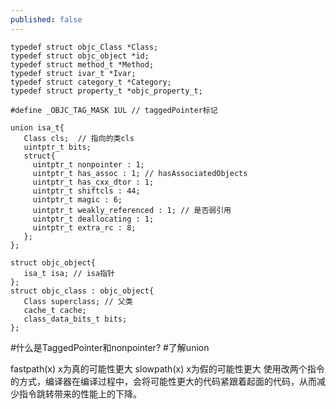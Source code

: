 ```yaml
---
published: false
---
```

```
typedef struct objc_Class *Class;
typedef struct objc_object *id;
typedef struct method_t *Method;
typedef struct ivar_t *Ivar;
typedef struct category_t *Category;
typedef struct property_t *objc_property_t;

#define _OBJC_TAG_MASK 1UL // taggedPointer标记

union isa_t{
   Class cls;  // 指向的类cls
   uintptr_t bits;
   struct{
     uintptr_t nonpointer : 1; 
     uintptr_t has_assoc : 1; // hasAssociatedObjects
     uintptr_t has_cxx_dtor : 1; 
     uintptr_t shiftcls : 44;
     uintptr_t magic : 6;
     uintptr_t weakly_referenced : 1; // 是否弱引用
     uintptr_t deallocating : 1;
     uintptr_t extra_rc : 8;
   };
};

struct objc_object{
   isa_t isa; // isa指针
};
struct objc_class : objc_object{
   Class superclass; // 父类
   cache_t cache;
   class_data_bits_t bits;
};
```

#什么是TaggedPointer和nonpointer?
#了解union

fastpath(x) x为真的可能性更大
slowpath(x) x为假的可能性更大
使用改两个指令的方式，编译器在编译过程中，会将可能性更大的代码紧跟着起面的代码，从而减少指令跳转带来的性能上的下降。 
